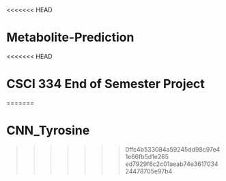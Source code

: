 <<<<<<< HEAD
# Metabolite-Prediction
<<<<<<< HEAD

CSCI 334 End of Semester Project
=======
=======
# CNN_Tyrosine
>>>>>>> 0ffc4b533084a59245dd98c97e41e66fb5d1e265
>>>>>>> ed7929f6c2c01aeab74e361703424478705e97b4
